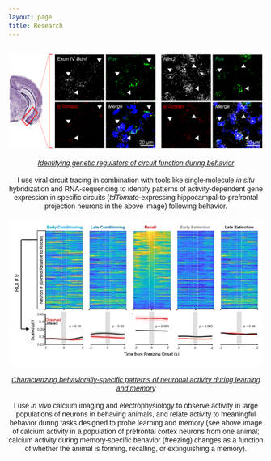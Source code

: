 ```yaml
---
layout: page
title: Research
---
```

<br>
<div style="text-align:center"><img src="/RNAscope.jpg" width="500"></div><br>
<div style="text-align:center"><span style="font-family: 'Arial';"><i><u>Identifying genetic regulators of circuit function during behavior</u></i><br><br>
I use viral circuit tracing in combination with tools like single-molecule <i>in situ</i> hybridization and RNA-sequencing to identify patterns of activity-dependent gene expression in specific circuits (<i>tdTomato</i>-expressing hippocampal-to-prefrontal projection neurons in the above image) following behavior.</span></div><br>
<div style="text-align:center"><img src="/image.png" width="500"></div><br>
<div style="text-align:center"><span style="font-family: 'Arial';"><i><u>Characterizing behaviorally-specific patterns of neuronal activity during learning and memory</u></i><br><br>
I use <i>in vivo</i> calcium imaging and electrophysiology to observe activity in large populations of neurons in behaving animals, and relate activity to meaningful behavior during tasks designed to probe learning and memory (see above image of calcium activity in a population of prefrontal cortex neurons from one animal; calcium activity during memory-specific behavior (freezing) changes as a function of whether the animal is forming, recalling, or extinguishing a memory).</span></div><br>


